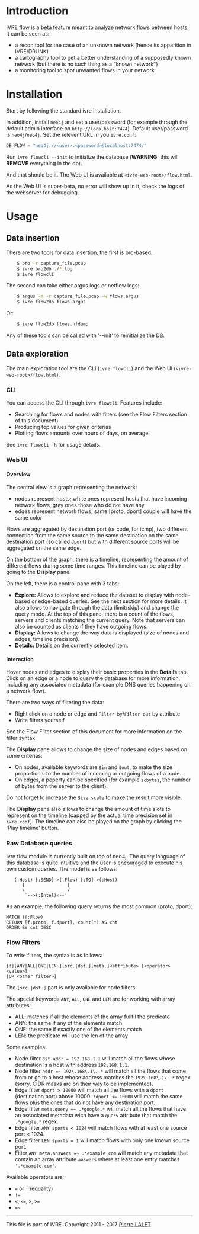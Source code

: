 # Introduction #

IVRE flow is a beta feature meant to analyze network flows between hosts.
It can be seen as:

  * a recon tool for the case of an unknown network (hence its
    apparition in IVRE/DRUNK)
  * a cartography tool to get a better understanding of a supposedly known
    network (but there is no such thing as a "known network")
  * a monitoring tool to spot unwanted flows in your network

# Installation #

Start by following the standard ivre installation.

In addition, install `neo4j` and set a user/password (for example through the
default admin interface on `http://localhost:7474`). Default user/password is
`neo4j`/`neo4j`. Set the relevent URL in you `ivre.conf`:

```python
DB_FLOW = "neo4j://<user>:<password>@localhost:7474/"
```

Run `ivre flowcli --init` to initialize the database (**WARNING:** this will
**REMOVE** everything in the db).

And that should be it. The Web UI is available at `<ivre-web-root>/flow.html`.

As the Web UI is super-beta, no error will show up in it, check the logs of the
webserver for debugging.

# Usage #

## Data insertion ##

There are two tools for data insertion, the first is bro-based:

```bash
    $ bro -r capture_file.pcap
    $ ivre bro2db ./*.log
    $ ivre flowcli
```

The second can take either argus logs or netflow logs:

```bash
    $ argus -m -r capture_file.pcap -w flows.argus
    $ ivre flow2db flows.argus
```

Or:

```bash
    $ ivre flow2db flows.nfdump
```

Any of these tools can be called with '--init' to reinitialize the DB.

## Data exploration ##

The main exploration tool are the CLI (`ivre flowcli`) and the Web UI
(`<ivre-web-root>/flow.html`).

### CLI ###

You can access the CLI through `ivre flowcli`. Features include:

  - Searching for flows and nodes with filters (see the Flow Filters section of
    this document)
  - Producing top values for given criterias
  - Plotting flows amounts over hours of days, on average.

See `ivre flowcli -h` for usage details.

### Web UI ###

#### Overview ####

The central view is a graph representing the network:

  - nodes represent hosts; white ones represent hosts that have incoming network
    flows, grey ones those who do not have any
  - edges represent network flows; same [proto, dport] couple will have the same
    color

Flows are aggregated by destination port (or code, for icmp), two different
connection from the same source to the same destination on the same destination
port (so called `dport`) but with different source ports will be aggregated on
the same edge.

On the bottom of the graph, there is a timeline, representing the amount of
different flows during some time ranges. This timeline can be played by going to
the **Display** pane.

On the left, there is a control pane with 3 tabs:

  - **Explore:** Allows to explore and reduce the dataset to display with
    node-based or edge-based queries. See the next section for more details. It
    also allows to navigate through the data (limit/skip) and change the query
    mode. At the top of this pane, there is a count of the flows, servers and
    clients matching the current query. Note that servers can also be counted
    as clients if they have outgoing flows.
  - **Display:** Allows to change the way data is displayed (size of nodes
    and edges, timeline precision).
  - **Details:** Details on the currently selected item.

#### Interaction ####

Hover nodes and edges to display their basic properties in the **Details** tab.
Click on an edge or a node to query the database for more information, including
any associated metadata (for example DNS queries happening on a network flow).

There are two ways of filtering the data:

  - Right click on a node or edge and `Filter by`/`Filter out` by attribute
  - Write filters yourself

See the Flow Filter section of this document for more information on the filter
syntax.

The **Display** pane allows to change the size of nodes and edges based on some
criterias:

  - On nodes, available keywords are `$in` and `$out`, to make the size
    proportional to the number of incoming or outgoing flows of a node.
  - On edges, a poperty can be specified (for example `scbytes`, the number of
    bytes from the server to the client).

Do not forget to increase the `Size scale` to make the result more visible.

The **Display** pane also allows to change the amount of time slots to represent
on the timeline (capped by the actual time precision set in `ivre.conf`). The
timeline can also be played on the graph by clicking the 'Play timeline' button.

### Raw Database queries ###

Ivre flow module is currently built on top of neo4j. The query language of this
database is quite intuitive and the user is encouraged to execute his own
custom queries. The model is as follows:

```
   (:Host)-[:SEND]->(:Flow)-[:TO]->(:Host)
      |                |
      \                /
       `-->(:Intel)<--'
```

As an example, the following query returns the most common (proto, dport):

```
MATCH (f:Flow)
RETURN [f.proto, f.dport], count(*) AS cnt
ORDER BY cnt DESC
```

### Flow Filters ###

To write filters, the syntax is as follows:

    [!][ANY|ALL|ONE|LEN ][src.|dst.][meta.]<attribute> [<operator> <value>]
    [OR <other filter>]

The `[src.|dst.]` part is only available for node filters.

The special keywords `ANY`, `ALL`, `ONE` and `LEN` are for working with array
attributes:

  - ALL: matches if all the elements of the array fullfil the predicate
  - ANY: the same if any of the elements match
  - ONE: the same if exactly one of the elements match
  - LEN: the predicate will use the len of the array

Some examples:

  - Node filter `dst.addr = 192.168.1.1` will match all the flows whose
    destination is a host with address `192.168.1.1`.
  - Node filter `addr =~ 192\.168\.1\..*`  will match all the flows that come
    from or go to a host whose address matches the `192\.168\.1\..*` regex
    (sorry, CIDR masks are on their way to be implemented).
  - Edge filter `dport > 10000` will match all the flows with a `dport`
    (destination port) above 10000. `!dport <= 10000` will match the same
    flows plus the ones that do not have any destination port.
  - Edge filter `meta.query =~ .*google.*` will match all the flows that have
    an associated metadata wich have a `query` attribute that match the
    `.*google.*` regex.
  - Edge filter `ANY sports < 1024` will match flows with at least one source
    port < 1024.
  - Edge filter `LEN sports = 1` will match flows with only one known source
    port.
  - Filter `ANY meta.answers =~ .*example.com` will match any metadata that
    contain an array attribute `answers` where at least one entry matches
    `'.*example.com'`.

Available operators are:

  - `=` or `:` (equality)
  - `!=`
  - `<`, `<=`, `>`, `>=`
  - `=~`


---

This file is part of IVRE. Copyright 2011 - 2017
[Pierre LALET](mailto:pierre.lalet@cea.fr)
